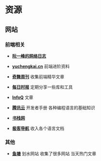 # 资源

## 网站
### 前端相关
- [**阮一峰的网络日志**](http://www.ruanyifeng.com/blog/)
- [**yuchengkai.cn**](https://yuchengkai.cn/) 前端进阶资料

- [**奇舞周刊**](https://weekly.75.team/) 收集前端精华文章
- [**每日时报**](https://wubaiqing.github.io/zaobao/) 定期分享一些库和工具

- [**InfoQ**](https://www.infoq.cn/topic/Front-end) 文章
- [**腾讯云**](https://cloud.tencent.com/developer/devdocs) 开发者手册 各种编程语言的基础知识
- [**书栈网**](https://www.bookstack.cn/)
- [**极客导航**](http://geekdocs.cn/) 收入各个语言文档


### 其他
- [**鱼塘**](https://www.printf520.com/hot.html) 划水网站 收集了很多网站 当天热门文章



